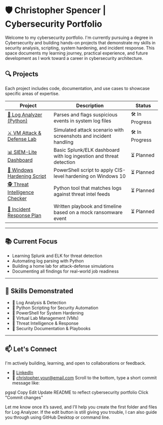 # 🛡️ Christopher Spencer | Cybersecurity Portfolio

Welcome to my cybersecurity portfolio. I'm currently pursuing a degree in Cybersecurity and building hands-on projects that demonstrate my skills in security analysis, scripting, system hardening, and incident response. This space documents my learning journey, practical experience, and future development as I work toward a career in cybersecurity architecture.

## 🔍 Projects

Each project includes code, documentation, and use cases to showcase specific areas of expertise.

| Project | Description | Status |
|--------|-------------|--------|
| [🔎 Log Analyzer (Python)](./LogAnalyzer) | Parses and flags suspicious events in system log files | 🛠️ In Progress |
| [⚔️ VM Attack & Defense Lab](./VM-Attack-Defense) | Simulated attack scenario with screenshots and incident handling | 🛠️ In Progress |
| [📊 SIEM-Lite Dashboard](./SIEM-Lite) | Basic Splunk/ELK dashboard with log ingestion and threat detection | ⏳ Planned |
| [🔐 Windows Hardening Script](./Windows-Hardening) | PowerShell script to apply CIS-level hardening on Windows 10 | ⏳ Planned |
| [🕵️ Threat Intelligence Checker](./ThreatIntelChecker) | Python tool that matches logs against threat intel feeds | ⏳ Planned |
| [📄 Incident Response Plan](./IncidentResponsePlan) | Written playbook and timeline based on a mock ransomware event | ⏳ Planned |

---

## 📚 Current Focus

- Learning Splunk and ELK for threat detection  
- Automating log parsing with Python  
- Building a home lab for attack-defense simulations  
- Documenting all findings for real-world job readiness

---

## 🧠 Skills Demonstrated

- 🔹 Log Analysis & Detection  
- 🔹 Python Scripting for Security Automation  
- 🔹 PowerShell for System Hardening  
- 🔹 Virtual Lab Management (VMs)  
- 🔹 Threat Intelligence & Response  
- 🔹 Security Documentation & Playbooks  

---

## 📫 Let's Connect

I'm actively building, learning, and open to collaborations or feedback.

- 🔗 [LinkedIn](https://linkedin.com/in/YOUR-LINK-HERE)
- 📧 christopher.your@email.com
Scroll to the bottom, type a short commit message like:

pgsql
Copy
Edit
Update README to reflect cybersecurity portfolio
Click "Commit changes"

Let me know once it’s saved, and I’ll help you create the first folder and files for Log Analyzer. If the edit button is still giving you trouble, I can also guide you through using GitHub Desktop or command line.










